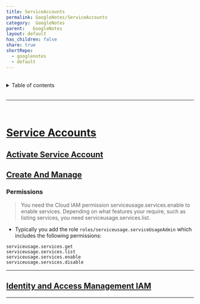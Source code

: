 ```yaml
---
title: ServiceAccounts
permalink: GoogleNotes/ServiceAccounts
category:  GoogleNotes
parent:   GoogleNotes
layout: default
has_children: false
share: true
shortRepo:
  - googlenotes
  - default          
---
```



<br/>          

<details markdown="block">                
<summary>                
Table of contents                
</summary>                
{: .text-delta }                
1. TOC                
{:toc}                
</details>                

<br/>                

***                

<br/>

# [Service Accounts](https://cloud.google.com/sdk/gcloud/reference/iam/service-accounts/set-iam-policy)

## [Activate Service Account](https://cloud.google.com/sdk/gcloud/reference/auth/activate-service-account)

## [Create And Manage](https://cloud.google.com/iam/docs/creating-managing-service-accounts)

### Permissions

> You need the Cloud IAM permission serviceusage.services.enable to enable services. Depending on what features your require, such as listing services, you need serviceusage.services.list.

- Typically you add the role ``` roles/serviceusage.serviceUsageAdmin ``` which includes the following permissions:

```
serviceusage.services.get
serviceusage.services.list
serviceusage.services.enable
serviceusage.services.disable
```

***

## [Identity and Access Management IAM](https://cloud.google.com/iam/docs/roles-overview)

***